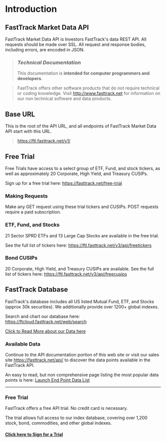 # Introduction

## FastTrack Market Data API
FastTrack Market Data API is Investors FastTrack's data REST API. All requests should be made over SSL. All request and response bodies, including errors, are encoded in JSON.

<!-- theme: danger -->
>### *Technical Documentation*
>This documentation is **intended for computer programmers and developers**. 

<!-- theme: none -->
>FastTrack offers other software products that do not require technical or coding knowledge. 
>Visit http://www.fasttrack.net for information on our non technical software and data products.


## Base URL
This is the root of the API URL, and all endpoints of FastTrack Market Data API start with this URL. 

>https://ftl.fasttrack.net/v1/

## Free Trial 
Free Trials have access to a select group of ETF, Fund, and stock tickers, as well as approximately 20 Corporate, High Yield, and Treasury CUSIPs. 

Sign up for a free trial here: https://fasttrack.net/free-trial

### Making Requests
Make any GET request using these trial tickers and CUSIPs. POST requests require a paid subscription.


### ETF, Fund, and Stocks 
21 Sector SPRD ETFs and 13 Large Cap Stocks are available in the free trial. 

See the full list of tickers here: https://ftl.fasttrack.net/v3/api/freetickers

### Bond CUSIPs
20 Corporate, High Yield, and Treasury CUSIPs are available.
See the full list of tickers here: https://ftl.fasttrack.net/v3/api/freecusips

## FastTrack Database
FastTrack's database includes all US listed Mutual Fund, ETF, and Stocks (approx 30k securities). We additionally provide over 1200+ global indexes.

Search and chart our database here: https://ftcloud.fasttrack.net/web/search

[Click to Read More about our Data here](./02a-DataInfo.md)

### Available Data
Continue to the API documentation portion of this web site or visit our sales site https://fasttrack.net/api/ to discover the data points available in the FastTrack API.


An easy to read, but non comprehensive page listing the most popular data points is here:
[Launch End Point Data List](https://ftcloud.fasttrack.net/web/iframe/apidatapoints.html)


---

### Free Trial
FastTrack offers a free API trial. No credit card is necessary. 

The trial allows full access to our index database, covering over 1,200 stock, bond, commodities, and other global indexes. 

#### [Click here to Sign for a Trial](https://subscribe.fasttrack.net/landing/api/apilanding.html)


